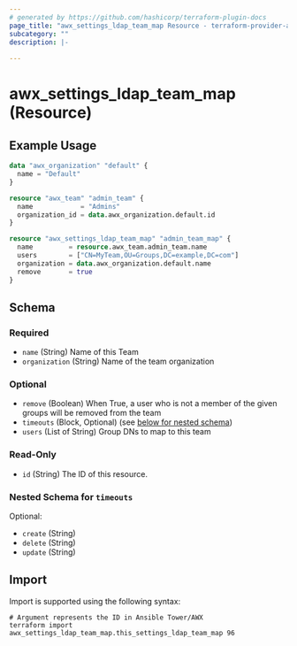 ```yaml
---
# generated by https://github.com/hashicorp/terraform-plugin-docs
page_title: "awx_settings_ldap_team_map Resource - terraform-provider-awx"
subcategory: ""
description: |-
  
---
```


# awx_settings_ldap_team_map (Resource)



## Example Usage

```terraform
data "awx_organization" "default" {
  name = "Default"
}

resource "awx_team" "admin_team" {
  name            = "Admins"
  organization_id = data.awx_organization.default.id
}

resource "awx_settings_ldap_team_map" "admin_team_map" {
  name         = resource.awx_team.admin_team.name
  users        = ["CN=MyTeam,OU=Groups,DC=example,DC=com"]
  organization = data.awx_organization.default.name
  remove       = true
}
```

<!-- schema generated by tfplugindocs -->
## Schema

### Required

- `name` (String) Name of this Team
- `organization` (String) Name of the team organization

### Optional

- `remove` (Boolean) When True, a user who is not a member of the given groups will be removed from the team
- `timeouts` (Block, Optional) (see [below for nested schema](#nestedblock--timeouts))
- `users` (List of String) Group DNs to map to this team

### Read-Only

- `id` (String) The ID of this resource.

<a id="nestedblock--timeouts"></a>
### Nested Schema for `timeouts`

Optional:

- `create` (String)
- `delete` (String)
- `update` (String)

## Import

Import is supported using the following syntax:

```shell
# Argument represents the ID in Ansible Tower/AWX
terraform import awx_settings_ldap_team_map.this_settings_ldap_team_map 96
```
